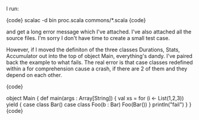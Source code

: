 I run:

{code}
scalac -d bin proc.scala commons/*.scala
{code}

and get a long error message which I've attached. I've also attached all the source files. I'm sorry I don't have time to create a small test case.

However, if I moved the definiton of the three classes Durations, Stats, Accumulator out into the top of object Main, everything's dandy.
I've paired back the example to what fails. The real error is that case classes redefined within a for comprehension cause a crash, if there are 2 of them and they depend on each other.

{code}

object Main {
  def main(args : Array[String]) {
    val xs = for (i <- List(1,2,3)) yield {
      case class Bar()
      case class Foo(b : Bar)
      Foo(Bar())
    }
    println("fail")
  }
}
{code}
